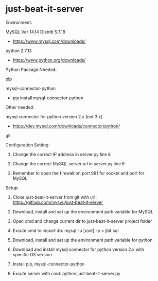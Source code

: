 # just-beat-it-server

Environment:

MySQL Ver 14.14 Distrib 5.7.18
- https://www.mysql.com/downloads/

python 2.7.13
- https://www.python.org/downloads/

Python Package Needed:

pip

mysql-connector-python
- pip install mysql-connector-python

Other needed:

mysql connector for python version 2.x (not 3.x)
- https://dev.mysql.com/downloads/connector/python/

git

Configuration Setting:

1. Change the correct IP address in server.py line 8

2. Change the correct MySQL server url in server.py line 9

3. Remember to open the firewall on port 981 for socket and port for MySQL

Setup:

1. Clone just-beat-it-server from git with url: https://github.com/mysyu/just-beat-it-server

2. Download, install and set up the environment path variable for MySQL

3. Open cmd and change current dir to just-beat-it-server project folder

4. Excute cmd to import db: mysql -u [root] -p < jbit.sql

5. Download, install and set up the environment path variable for python

6. Download and install mysql connector for python version 2.x with specific OS version

7. Install pip, mysql-connector-python

8. Excute server with cmd: python just-beat-it-server.py

